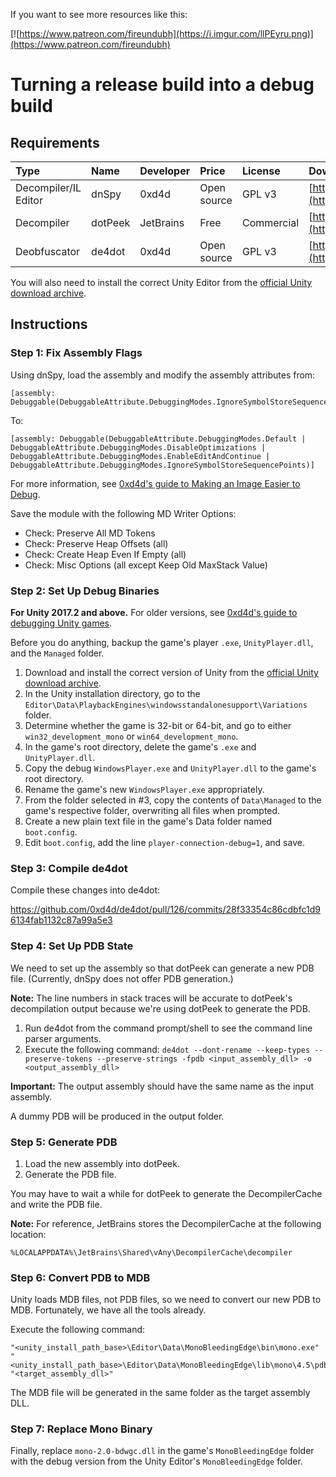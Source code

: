 <!-- TITLE: Turning a release build into a debug build -->

If you want to see more resources like this:

[![https://www.patreon.com/fireundubh](https://i.imgur.com/llPEyru.png)](https://www.patreon.com/fireundubh)

# Turning a release build into a debug build
## Requirements

Type | Name | Developer | Price | License | Download | Website
:--- | :--- | :--- | :--- | :--- | :--- | :---
Decompiler/IL Editor | dnSpy | 0xd4d | Open source | GPL v3 | [https://ci.appveyor.com/project/0xd4d/dnspy/branch/master/artifacts](https://ci.appveyor.com/project/0xd4d/dnspy/branch/master/artifacts) | [GitHub](https://github.com/0xd4d/dnSpy)
Decompiler | dotPeek | JetBrains | Free | Commercial | [https://www.jetbrains.com/decompiler/download/](https://www.jetbrains.com/decompiler/download/) | [Official Website](https://www.jetbrains.com/decompiler/)
Deobfuscator | de4dot | 0xd4d | Open source | GPL v3 | [https://ci.appveyor.com/project/0xd4d/de4dot/branch/master/artifacts](https://ci.appveyor.com/project/0xd4d/de4dot/branch/master/artifacts) | [GitHub](https://github.com/0xd4d/de4dot)

You will also need to install the correct Unity Editor from the [official Unity download archive](https://unity3d.com/get-unity/download/archive).

## Instructions

### Step 1: Fix Assembly Flags

Using dnSpy, load the assembly and modify the assembly attributes from:

```
[assembly: Debuggable(DebuggableAttribute.DebuggingModes.IgnoreSymbolStoreSequencePoints)]
```

To:

```
[assembly: Debuggable(DebuggableAttribute.DebuggingModes.Default | DebuggableAttribute.DebuggingModes.DisableOptimizations | DebuggableAttribute.DebuggingModes.EnableEditAndContinue | DebuggableAttribute.DebuggingModes.IgnoreSymbolStoreSequencePoints)]
```

For more information, see [0xd4d's guide to Making an Image Easier to Debug](https://github.com/0xd4d/dnSpy/wiki/Making-an-Image-Easier-to-Debug).

Save the module with the following MD Writer Options:

* Check: Preserve All MD Tokens
* Check: Preserve Heap Offsets (all)
* Check: Create Heap Even If Empty (all)
* Check: Misc Options (all except Keep Old MaxStack Value)

### Step 2: Set Up Debug Binaries

**For Unity 2017.2 and above.** For older versions, see [0xd4d's guide to debugging Unity games](https://github.com/0xd4d/dnSpy/wiki/Debugging-Unity-Games).

Before you do anything, backup the game's player `.exe`, `UnityPlayer.dll`, and the `Managed` folder.

1. Download and install the correct version of Unity from the [official Unity download archive](https://unity3d.com/get-unity/download/archive).
2. In the Unity installation directory, go to the `Editor\Data\PlaybackEngines\windowsstandalonesupport\Variations` folder.
3. Determine whether the game is 32-bit or 64-bit, and go to either `win32_development_mono` or `win64_development_mono`.
4. In the game's root directory, delete the game's `.exe` and `UnityPlayer.dll`.
5. Copy the debug `WindowsPlayer.exe` and `UnityPlayer.dll` to the game's root directory.
6. Rename the game's new `WindowsPlayer.exe` appropriately.
7. From the folder selected in #3, copy the contents of `Data\Managed` to the game's respective folder, overwriting all files when prompted.
8. Create a new plain text file in the game's Data folder named `boot.config`.
9. Edit `boot.config`, add the line `player-connection-debug=1`, and save.

### Step 3: Compile de4dot

Compile these changes into de4dot:

https://github.com/0xd4d/de4dot/pull/126/commits/28f33354c86cdbfc1d96134fab1132c87a99a5e3

### Step 4: Set Up PDB State

We need to set up the assembly so that dotPeek can generate a new PDB file. (Currently, dnSpy does not offer PDB generation.)

**Note:** The line numbers in stack traces will be accurate to dotPeek's decompilation output because we're using dotPeek to generate the PDB.

1. Run de4dot from the command prompt/shell to see the command line parser arguments.
2. Execute the following command: `de4dot --dont-rename --keep-types --preserve-tokens --preserve-strings -fpdb <input_assembly_dll> -o <output_assembly_dll>`

**Important:** The output assembly should have the same name as the input assembly.

A dummy PDB will be produced in the output folder.

### Step 5: Generate PDB

1. Load the new assembly into dotPeek.
2. Generate the PDB file.

You may have to wait a while for dotPeek to generate the DecompilerCache and write the PDB file.

**Note:** For reference, JetBrains stores the DecompilerCache at the following location:

```
%LOCALAPPDATA%\JetBrains\Shared\vAny\DecompilerCache\decompiler
```

### Step 6: Convert PDB to MDB

Unity loads MDB files, not PDB files, so we need to convert our new PDB to MDB. Fortunately, we have all the tools already.

Execute the following command:

```
"<unity_install_path_base>\Editor\Data\MonoBleedingEdge\bin\mono.exe" "<unity_install_path_base>\Editor\Data\MonoBleedingEdge\lib\mono\4.5\pdb2mdb.exe" "<target_assembly_dll>"
```

The MDB file will be generated in the same folder as the target assembly DLL.

### Step 7: Replace Mono Binary

Finally, replace `mono-2.0-bdwgc.dll` in the game's `MonoBleedingEdge` folder with the debug version from the Unity Editor's `MonoBleedingEdge` folder.